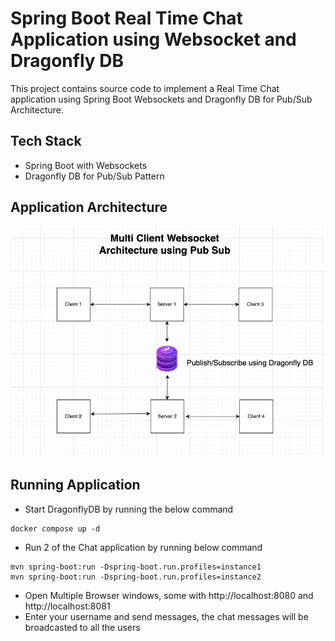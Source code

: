 # Spring Boot Real Time Chat Application using Websocket and Dragonfly DB

This project contains source code to implement a Real Time Chat application using Spring Boot Websockets and Dragonfly DB for Pub/Sub Architecture.

## Tech Stack

- Spring Boot with Websockets
- Dragonfly DB for Pub/Sub Pattern

## Application Architecture

![img.png](images/img.png)

## Running Application

- Start DragonflyDB by running the below command
```text
docker compose up -d
```
- Run 2 of the Chat application by running below command
```text
mvn spring-boot:run -Dspring-boot.run.profiles=instance1
mvn spring-boot:run -Dspring-boot.run.profiles=instance2
```
- Open Multiple Browser windows, some with http://localhost:8080 and http://localhost:8081
- Enter your username and send messages, the chat messages will be broadcasted to all the users